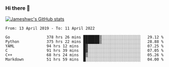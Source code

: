 ### Hi there 👋

[![Jameshwc's GitHub stats](https://github-readme-stats.vercel.app/api?username=jameshwc)](https://github.com/anuraghazra/github-readme-stats)

<!--START_SECTION:waka-->

```text
From: 13 April 2019 - To: 11 April 2022

Go                378 hrs 26 mins ███████▒░░░░░░░░░░░░░░░░░   29.12 %
Python            375 hrs 22 mins ███████▒░░░░░░░░░░░░░░░░░   28.88 %
YAML              94 hrs 12 mins  █▓░░░░░░░░░░░░░░░░░░░░░░░   07.25 %
C                 91 hrs 39 mins  █▓░░░░░░░░░░░░░░░░░░░░░░░   07.05 %
C++               68 hrs 24 mins  █▒░░░░░░░░░░░░░░░░░░░░░░░   05.26 %
Markdown          51 hrs 59 mins  █░░░░░░░░░░░░░░░░░░░░░░░░   04.00 %
```

<!--END_SECTION:waka-->